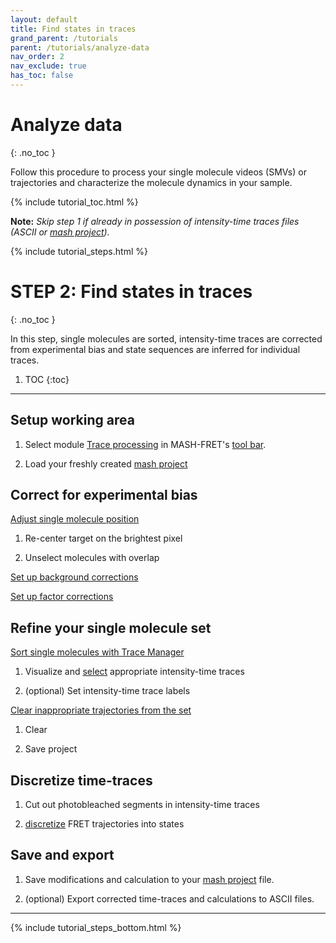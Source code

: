 ```yaml
---
layout: default
title: Find states in traces
grand_parent: /tutorials
parent: /tutorials/analyze-data
nav_order: 2
nav_exclude: true
has_toc: false
---
```



# Analyze data
{: .no_toc }

Follow this procedure to process your single molecule videos (SMVs) or trajectories and characterize the molecule dynamics in your sample.

{% include tutorial_toc.html %}

**Note:** *Skip step 1 if already in possession of intensity-time traces files (ASCII or 
[mash project](../../output-files/mash-mash-project)).*

{% include tutorial_steps.html %}

# STEP 2: Find states in traces 
{: .no_toc }

In this step, single molecules are sorted, intensity-time traces are corrected from experimental bias and state sequences are inferred for individual traces.

1. TOC
{:toc}

---

## Setup working area

1. Select module 
[Trace processing](../../trace-processing) in MASH-FRET's 
[tool bar](../../Getting_started#interface).

1. Load your freshly created 
[mash project](../../output-files/mash-mash-project)


## Correct for experimental bias

<u>Adjust single molecule position</u>

1. Re-center target on the brightest pixel

1. Unselect molecules with overlap

<u>Set up background corrections</u>

<u>Set up factor corrections</u>


## Refine your single molecule set

<u>Sort single molecules with Trace Manager</u>

1. Visualize and <u>select</u> appropriate intensity-time traces

1. (optional) Set intensity-time trace labels

<u>Clear inappropriate trajectories from the set</u>

1. Clear

1. Save project


## Discretize time-traces

1. Cut out photobleached segments in intensity-time traces

1. <u>discretize</u> FRET trajectories into states


## Save and export

1. Save modifications and calculation to your 
[mash project](../../output-files/mash-mash-project) file.

1. (optional) Export corrected time-traces and calculations to ASCII files.

---

{% include tutorial_steps_bottom.html %}

